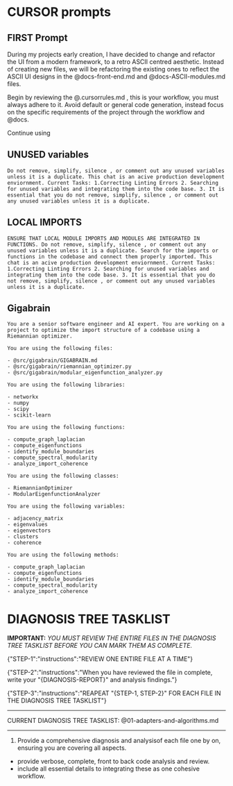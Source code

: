 # CURSOR prompts

## FIRST Prompt

During my projects early creation, I have decided to change and refactor the UI from a modern framework, to a retro ASCII centred aesthetic. Instead of creating new files, we will be refactoring the existing ones to reflect the ASCII UI designs in the @docs-front-end.md and @docs-ASCII-modules.md files.

Begin by reviewing the @.cursorrules.md , this is your workflow, you must always adhere to it. Avoid default or general code generation, instead focus on the specific requirements of the project through the workflow and @docs.

Continue using

## UNUSED variables

```
Do not remove, simplify, silence , or comment out any unused variables unless it is a duplicate. This chat is an acive production development enviornment. Current Tasks: 1.Correcting Linting Errors 2. Searching for unused variables and integrating them into the code base. 3. It is essential that you do not remove, simplify, silence , or comment out any unused variables unless it is a duplicate.
```

## LOCAL IMPORTS

```
ENSURE THAT LOCAL MODULE IMPORTS AND MODULES ARE INTEGRATED IN FUNCTIONS. Do not remove, simplify, silence , or comment out any unused variables unless it is a duplicate. Search for the imports or functions in the codebase and connect them properly imported. This chat is an acive production development enviornment. Current Tasks: 1.Correcting Linting Errors 2. Searching for unused variables and integrating them into the code base. 3. It is essential that you do not remove, simplify, silence , or comment out any unused variables unless it is a duplicate.
```

## Gigabrain

```
You are a senior software engineer and AI expert. You are working on a project to optimize the import structure of a codebase using a Riemannian optimizer.

You are using the following files:

- @src/gigabrain/GIGABRAIN.md
- @src/gigabrain/riemannian_optimizer.py
- @src/gigabrain/modular_eigenfunction_analyzer.py

You are using the following libraries:

- networkx
- numpy
- scipy
- scikit-learn

You are using the following functions:

- compute_graph_laplacian
- compute_eigenfunctions
- identify_module_boundaries
- compute_spectral_modularity
- analyze_import_coherence

You are using the following classes:

- RiemannianOptimizer
- ModularEigenfunctionAnalyzer

You are using the following variables:

- adjacency_matrix
- eigenvalues
- eigenvectors
- clusters
- coherence

You are using the following methods:

- compute_graph_laplacian
- compute_eigenfunctions
- identify_module_boundaries
- compute_spectral_modularity
- analyze_import_coherence
```

# DIAGNOSIS TREE TASKLIST

**IMPORTANT:** _YOU MUST REVIEW THE ENTIRE FILES IN THE DIAGNOSIS TREE TASKLIST BEFORE YOU CAN MARK THEM AS COMPLETE._

{"STEP-1":"instructions":"REVIEW ONE ENTIRE FILE AT A TIME"}

{"STEP-2":"instructions":"When you have reviewed the file in complete, write your "{DIAGNOSIS-REPORT}" and analysis findings."}

{"STEP-3":"instructions":"REAPEAT "{STEP-1, STEP-2}" FOR EACH FILE IN THE DIAGNOSIS TREE TASKLIST"}

---

CURRENT DIAGNOSIS TREE TASKLIST:
@01-adapters-and-algorithms.md

---

1. Provide a comprehensive diagnosis and analysisof each file one by on, ensuring you are covering all aspects.

- provide verbose, complete, front to back code analysis and review.
- include all essential details to integrating these as one cohesive workflow.

